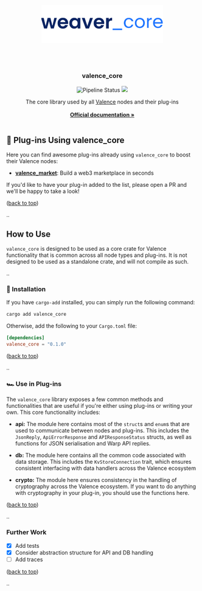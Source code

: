 <div id="top"></div>

<!-- PROJECT LOGO -->
<br />

<div align="center">
    <div style="height: 50px; width: 100%"></div>

  <a>
    <img src="https://github.com/ABlockOfficial/valence_core/blob/main/assets/hero.svg" alt="Logo" width="320px">
  </a>

  <div style="height: 50px; width: 100%"></div>

  <h3>valence_core</h3>

<img src="https://img.shields.io/github/actions/workflow/status/ABlockOfficial/valence_core/.github/workflows/rust.yml?branch=main" alt="Pipeline Status" style="display:inline-block"/>
<img src="https://img.shields.io/crates/v/valence_core" />


  <p align="center">
    The core library used by all <a href="https://github.com/ABlockOfficial/Valence">Valence</a> nodes and their plug-ins
    <br />
    <br />
    <a href="https://a-block.io"><strong>Official documentation »</strong></a>
    <br />
    <br />
  </p>
</div>

<!-- GETTING STARTED -->

## 🎉 Plug-ins Using valence_core

Here you can find awesome plug-ins already using `valence_core` to boost their Valence nodes:

- **[valence_market](https://github.com/ABlockOfficial/valence_market)**: Build a web3 marketplace in seconds

If you'd like to have your plug-in added to the list, please open a PR and we'll be happy to take a look!

<p align="left">(<a href="#top">back to top</a>)</p>

..

## How to Use

`valence_core` is designed to be used as a core crate for Valence functionality that is common across all node types and plug-ins. It is not designed to be used as a standalone crate, and will not compile as such.

..

### 🔧 Installation

If you have `cargo-add` installed, you can simply run the following command:

```sh
cargo add valence_core
```

Otherwise, add the following to your `Cargo.toml` file:

```toml
[dependencies]
valence_core = "0.1.0"
```

<p align="left">(<a href="#top">back to top</a>)</p>

..

### 🏎️ Use in Plug-ins

The `valence_core` library exposes a few common methods and functionalities that are useful if you're either using plug-ins or writing your own. This core functionality includes:

- **api:** The module here contains most of the `struct`s and `enum`s that are used to communicate between nodes and plug-ins. This includes the `JsonReply`, `ApiErrorResponse` and `APIResponseStatus` structs, as well as functions for JSON serialisation and Warp API replies.

- **db:** The module here contains all the common code associated with data storage. This includes the `KvStoreConnection` trait, which ensures consistent interfacing with data handlers across the Valence ecosystem

- **crypto:** The module here ensures consistency in the handling of cryptography across the Valence ecosystem. If you want to do anything with cryptography in your plug-in, you should use the functions here.

<p align="left">(<a href="#top">back to top</a>)</p>

..

### Further Work

- [x] Add tests
- [x] Consider abstraction structure for API and DB handling
- [ ] Add traces

<p align="left">(<a href="#top">back to top</a>)</p>

..

